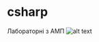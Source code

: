 # csharp
Лабораторні з АМП
![alt text](https://raw.githubusercontent.com/skankhunt220/csharp/to/Рисунок1.png)
